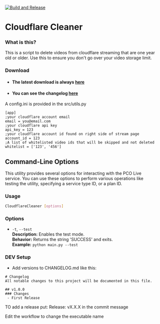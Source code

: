 [![Build and Release](https://github.com/pastorhudson/ProPresenter-PCO-Live-Auto-Control/actions/workflows/main.yml/badge.svg)](https://github.com/pastorhudson/ProPresenter-PCO-Live-Auto-Control/actions/workflows/main.yml)
# Cloudflare Cleaner
### What is this?
This is a script to delete videos from cloudflare streaming that are one year old or older. Use this to ensure you don't go over your video storage limit.

[//]: # (### Demo Video)

[//]: # (Add video here)


### Download
- #### The latest download is always [here](https://github.com/pastorhudson/clean_cloudflare/releases/latest)
- #### You can see the changelog [here](https://github.com/pastorhudson/clean_cloudflare/blob/main/CHANGELOG.md)


A config.ini is provided in the src/utils.py

```editorconfig
[app]
;your cloudflare account email
email = you@email.com
;your cloudflare api key
api_key = 123
;your cloudflare account id found on right side of stream page
account_id = 123
;A list of whitelisted video ids that will be skipped and not deleted
whitelist = ['123', '456']
```

## Command-Line Options

This utility provides several options for interacting with the PCO Live service. You can use these options to perform various operations like testing the utility, specifying a service type ID, or a plan ID.

### Usage

```bash
CloudflareCleaner [options]
```

### Options

- `-t`, `--test`  
  **Description:** Enables the test mode.  
  **Behavior:** Returns the string 'SUCCESS' and exits.  
  **Example:** `python main.py --test`

### DEV Setup

- Add versions to CHANGELOG.md like this:
```editorconfig
# Changelog
All notable changes to this project will be documented in this file.

## v1.0.0
### Changes
 - First Release
```

TO add a release put:
Release: vX.X.X in the commit message



Edit the workflow to change the executable name